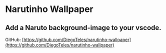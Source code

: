 # Narutinho Wallpaper

## Add a Naruto background-image to your vscode.

GitHub: [https://github.com/DiegoTeles/narutinho-wallpaper](https://github.com/DiegoTeles/narutinho-wallpaper)

